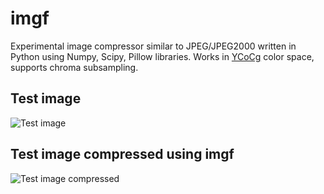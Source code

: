 # imgf
Experimental image compressor similar to JPEG/JPEG2000 written in Python using Numpy, Scipy, Pillow libraries.
Works in [YCoCg](https://en.wikipedia.org/wiki/YCoCg) color space, supports chroma subsampling.
## Test image
![Test image](https://files.markop1.cz/imgf/test-photo-02-!orig.png)
## Test image compressed using imgf
![Test image compressed](https://files.markop1.cz/imgf/test-photo-02-color.png)